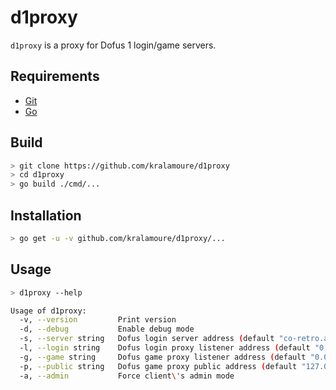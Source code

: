 # d1proxy

`d1proxy` is a proxy for Dofus 1 login/game servers.

## Requirements

- [Git](https://git-scm.com/)
- [Go](https://golang.org/)

## Build

```sh
> git clone https://github.com/kralamoure/d1proxy
> cd d1proxy
> go build ./cmd/...
```

## Installation

```sh
> go get -u -v github.com/kralamoure/d1proxy/...
```

## Usage

```sh
> d1proxy --help

Usage of d1proxy:
  -v, --version         Print version
  -d, --debug           Enable debug mode
  -s, --server string   Dofus login server address (default "co-retro.ankama-games.com:443")
  -l, --login string    Dofus login proxy listener address (default "0.0.0.0:5555")
  -g, --game string     Dofus game proxy listener address (default "0.0.0.0:5556")
  -p, --public string   Dofus game proxy public address (default "127.0.0.1:5556")
  -a, --admin           Force client\'s admin mode
```
